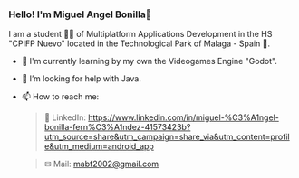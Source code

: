 ### Hello! I'm Miguel Angel Bonilla👋

I am a student 👨‍🎓 of Multiplatform Applications Development in the HS "CPIFP Nuevo" located in the Technological Park of Malaga - Spain 🏫.

- 🚀 I'm currently learning by my own the Videogames Engine "Godot".
- 🤔 I’m looking for help with Java.
- 📫 How to reach me: 
      
  > 💼 LinkedIn: https://www.linkedin.com/in/miguel-%C3%A1ngel-bonilla-fern%C3%A1ndez-41573423b?utm_source=share&utm_campaign=share_via&utm_content=profile&utm_medium=android_app

  > ✉ Mail: mabf2002@gmail.com
